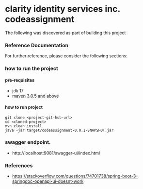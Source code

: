 # clarity identity services inc. codeassignment
The following was discovered as part of building this project

### Reference Documentation
For further reference, please consider the following sections:

### how to run the project

#### pre-requisites
* jdk 17
* maven 3.0.5 and above
#### how to run project
```
git clone <project-git-hub-url>
cd <cloned-project>
mvn clean install
java -jar target/codeassignment-0.0.1-SNAPSHOT.jar
```

### swagger endpoint.
* http://localhost:9081/swagger-ui/index.html

### References
* https://stackoverflow.com/questions/74701738/spring-boot-3-springdoc-openapi-ui-doesnt-work